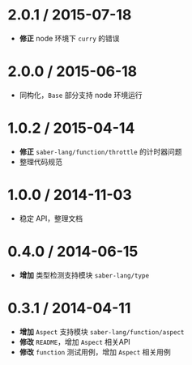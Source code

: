 2.0.1 / 2015-07-18
==================

 * **修正** node 环境下 `curry` 的错误

2.0.0 / 2015-06-18
==================

 * 同构化，`Base` 部分支持 node 环境运行

1.0.2 / 2015-04-14
==================

 * **修正** `saber-lang/function/throttle` 的计时器问题
 * 整理代码规范

1.0.0 / 2014-11-03
==================

 * 稳定 API，整理文档

0.4.0 / 2014-06-15
==================

 * **增加** 类型检测支持模块 `saber-lang/type`

0.3.1 / 2014-04-11
==================

 * **增加** `Aspect` 支持模块 `saber-lang/function/aspect`
 * **修改** `README`，增加 `Aspect` 相关API
 * **修改** `function` 测试用例，增加 `Aspect` 相关用例
